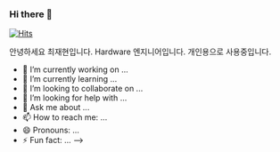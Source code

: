 ### Hi there 👋

 [![Hits](https://hits.seeyoufarm.com/api/count/incr/badge.svg?url=https%3A%2F%2Fgithub.com%2Fandxor72)](https://hits.seeyoufarm.com) 
	
  </div>
안녕하세요 최재현입니다. Hardware 엔지니어입니다. 개인용으로 사용중입니다.


- 🔭 I’m currently working on ...
- 🌱 I’m currently learning ...
- 👯 I’m looking to collaborate on ...
- 🤔 I’m looking for help with ...
- 💬 Ask me about ...
- 📫 How to reach me: ...
- 😄 Pronouns: ...
- ⚡ Fun fact: ...
-->
